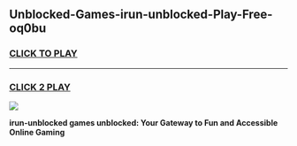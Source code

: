 
## Unblocked-Games-irun-unblocked-Play-Free-oq0bu
<h3>
<a href="https://premium76.site?title=irun-unblocked&ref=18A1">CLICK TO PLAY</a></h3>
<hr>

<h3>
<a href="https://premium76.site?title=irun-unblocked&ref=18A1">CLICK 2 PLAY</a>
  
</h3>

<a href="https://premium76.site?title=irun-unblocked&ref=18A1"><img src="https://clearcache.store/games.png"></a>


**irun-unblocked games unblocked: Your Gateway to Fun and Accessible Online Gaming**
